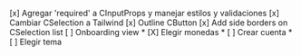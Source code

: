 [x] Agregar 'required' a CInputProps y manejar estilos y validaciones
[x] Cambiar CSelection a Tailwind
[x] Outline CButton
[x] Add side borders on CSelection list
[ ] Onboarding view
    * [X] Elegir monedas
    * [ ] Crear cuenta
    * [ ] Elegir tema